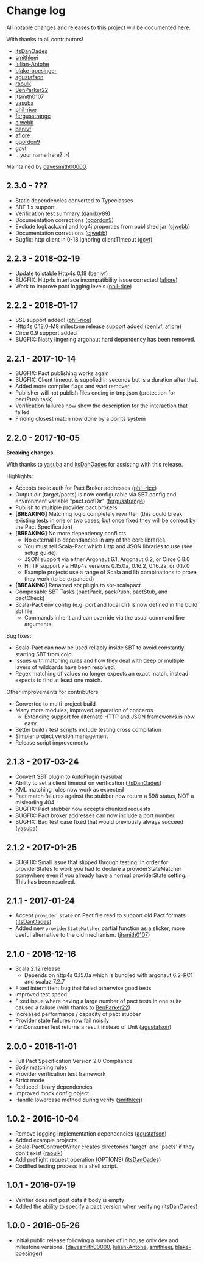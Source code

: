# Change log
All notable changes and releases to this project will be documented here.

With thanks to all contributors!

- [itsDanOades]
- [smithleej]
- [Iulian-Antohe]
- [blake-boesinger]
- [agustafson]
- [raoulk]
- [BenParker22]
- [jtsmith0107]
- [yasuba]
- [phil-rice]
- [fergusstrange]
- [cjwebb]
- [benivf]
- [afiore]
- [pgordon9]
- [gcvt]
- ...your name here? :-)

Maintained by [davesmith00000].

## 2.3.0 - ???
- Static dependencies converted to Typeclasses
- SBT 1.x support
- Verification test summary ([dandxy89])
- Documentation corrections ([pgordon9])
- Exclude logback.xml and log4j.properties from published jar ([cjwebb])
- Documentation corrections ([cjwebb])
- Bugfix: http client in 0-18 ignoring clientTimeout ([gcvt])

## 2.2.3 - 2018-02-19
- Update to stable Http4s 0.18 ([benivf])
- BUGFIX: Http4s interface incompatibility issue corrected ([afiore])
- Work to improve pact logging levels ([phil-rice])

## 2.2.2 - 2018-01-17
- SSL support added! ([phil-rice])
- Http4s 0.18.0-M8 milestone release support added ([benivf], [afiore])
- Circe 0.9 support added
- BUGFIX: Nasty lingering argonaut hard dependency has been removed.

## 2.2.1 - 2017-10-14
- BUGFIX: Pact publishing works again
- BUGFIX: Client timeout is supplied in seconds but is a duration after that.
- Added more compiler flags and wart remover
- Publisher will not publish files ending in tmp.json (protection for pactPush task)
- Verification failures now show the description for the interaction that failed
- Finding closest match now done by a points system

## 2.2.0 - 2017-10-05
**Breaking changes.**

With thanks to [yasuba] and [itsDanOades] for assisting with this release.

Highlights:

- Accepts basic auth for Pact Broker addresses ([phil-rice])
- Output dir (target/pacts) is now configurable via SBT config and environment variable "pact.rootDir" ([fergusstrange])
- Publish to multiple provider pact brokers
- **[BREAKING]** Matching logic completely rewritten (this could break existing tests in one or two cases, but once fixed they will be correct by the Pact Specification)
- **[BREAKING]** No more dependency conflicts
    - No external lib dependancies in any of the core libraries.
    - You must tell Scala-Pact which Http and JSON libraries to use (see setup guide).
    - JSON support via either Argonaut 6.1, Argonaut 6.2, or Circe 0.8.0
    - HTTP support via Http4s versions 0.15.0a, 0.16.2, 0.16.2a, or 0.17.0
    - Example projects use a range of Scala and lib combinations to prove they work (to be expanded)
- **[BREAKING]** Renamed sbt plugin to sbt-scalapact
- Composable SBT Tasks (pactPack, packPush, pactStub, and pactCheck)
- Scala-Pact env config (e.g. port and local dir) is now defined in the build sbt file.
  - Commands inherit and can override via the usual command line arguments.

Bug fixes:

- Scala-Pact can now be used reliably inside SBT to avoid constantly starting SBT from cold.
- Issues with matching rules and how they deal with deep or multiple layers of wildcards have been resolved.
- Regex matching of values no longer expects an exact match, instead expects to find at least one match.

Other improvements for contributors:

- Converted to multi-project build
- Many more modules, improved separation of concerns
  - Extending support for alternate HTTP and JSON frameworks is now easy.
- Better build / test scripts include testing cross compilation
- Simpler project version management
- Release script improvements

## 2.1.3 - 2017-03-24
- Convert SBT plugin to AutoPlugin ([yasuba])
- Ability to set a client timeout on verification ([itsDanOades])
- XML matching rules now work as expected
- Pact match failures against the stubber now return a 598 status, NOT a misleading 404.
- BUGFIX: Pact stubber now accepts chunked requests
- BUGFIX: Pact broker addresses can now include a port number
- BUGFIX: Bad test case fixed that would previously always succeed ([yasuba])

## 2.1.2 - 2017-01-25
- BUGFIX: Small issue that slipped through testing: In order for providerStates to work you had to declare a providerStateMatcher somewhere even if you already have a normal providerState setting. This has been resolved.

## 2.1.1 - 2017-01-24
- Accept `provider_state` on Pact file read to support old Pact formats ([itsDanOades])
- Added new `providerStateMatcher` partial function as a slicker, more useful alternative to the old mechanism. ([jtsmith0107])

## 2.1.0 - 2016-12-16
- Scala 2.12 release
    - Depends on http4s 0.15.0a which is bundled with argonaut 6.2-RC1 and scalaz 7.2.7
- Fixed intermittent bug that failed otherwise good tests
- Improved test speed
- Fixed issue where having a large number of pact tests in one suite caused a failure (with thanks to [BenParker22])
- Increased performance / capacity of pact stubber
- Provider state failures now fail noisily
- runConsumerTest returns a result instead of Unit ([agustafson])

## 2.0.0 - 2016-11-01
- Full Pact Specification Version 2.0 Compliance
- Body matching rules
- Provider verification test framework
- Strict mode
- Reduced library dependencies
- Improved mock config object
- Handle lowercase method during verify ([smithleej])

## 1.0.2 - 2016-10-04
- Remove logging implementation dependencies ([agustafson])
- Added example projects
- Scala-PactContractWriter creates directories 'target' and 'pacts' if they don't exist ([raoulk])
- Add preflight request operation (OPTIONS) ([itsDanOades])
- Codified testing process in a shell script.

## 1.0.1 - 2016-07-19
- Verifier does not post data if body is empty
- Added the ability to specify a pact version when verifying ([itsDanOades])

## 1.0.0 - 2016-05-26
- Initial public release following a number of in house only dev and milestone versions. ([davesmith00000], [Iulian-Antohe], [smithleej], [blake-boesinger])

[davesmith00000]: https://github.com/davesmith00000
[itsDanOades]: https://github.com/itsDanOades
[smithleej]: https://github.com/smithleej
[Iulian-Antohe]: https://github.com/iulian-antohe
[blake-boesinger]: https://github.com/blake-boesinger
[agustafson]: https://github.com/agustafson
[raoulk]: https://github.com/raoulk
[BenParker22]: https://github.com/BenParker22
[jtsmith0107]: https://github.com/jtsmith0107
[yasuba]: https://github.com/yasuba
[phil-rice]: https://github.com/phil-rice
[fergusstrange]: https://github.com/fergusstrange
[cjwebb]: https://github.com/cjwebb
[benivf]: https://github.com/benivf
[afiore]: https://github.com/afiore
[pgordon9]: https://github.com/pgordon9
[gcvt]: https://github.com/gcvt
[dandxy89]: https://github.com/dandxy89